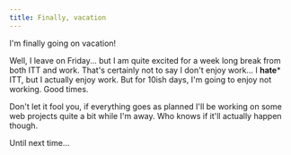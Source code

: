 ```yaml
---
title: Finally, vacation
---
```


I'm finally going on vacation!

Well, I leave on Friday... but I am quite excited for a week long break from
both ITT and work. That's certainly not to say I don't enjoy work... I
**hate*** ITT, but I actually enjoy work. But for 10ish days, I'm going to
enjoy not working. Good times.

Don't let it fool you, if everything goes as planned I'll be working on some
web projects quite a bit while I'm away. Who knows if it'll actually happen
though.

Until next time...
